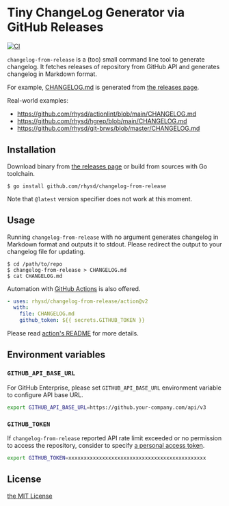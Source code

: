 Tiny ChangeLog Generator via GitHub Releases
============================================
[![CI][ci-badge]][ci]

`changelog-from-release` is a (too) small command line tool to generate changelog.
It fetches releases of repository from GitHub API and generates changelog in Markdown format.

For example, [CHANGELOG.md](./CHANGELOG.md) is generated from [the releases page][releases].

Real-world examples:

- https://github.com/rhysd/actionlint/blob/main/CHANGELOG.md
- https://github.com/rhysd/hgrep/blob/main/CHANGELOG.md
- https://github.com/rhysd/git-brws/blob/master/CHANGELOG.md

## Installation

Download binary from [the releases page](https://github.com/rhysd/changelog-from-release/releases) or
build from sources with Go toolchain.

```
$ go install github.com/rhysd/changelog-from-release
```

Note that `@latest` version specifier does not work at this moment.

## Usage

Running `changelog-from-release` with no argument generates changelog in Markdown format and outputs
it to stdout. Please redirect the output to your changelog file for updating.

```
$ cd /path/to/repo
$ changelog-from-release > CHANGELOG.md
$ cat CHANGELOG.md
```

Automation with [GitHub Actions][gh-actions] is also offered.

```yaml
- uses: rhysd/changelog-from-release/action@v2
  with:
    file: CHANGELOG.md
    github_token: ${{ secrets.GITHUB_TOKEN }}
```

Please read [action's README](./action/README.md) for more details.

## Environment variables

### `GITHUB_API_BASE_URL`

For GitHub Enterprise, please set `GITHUB_API_BASE_URL` environment variable to configure API base URL.

```sh
export GITHUB_API_BASE_URL=https://github.your-company.com/api/v3
```

### `GITHUB_TOKEN`

If `changelog-from-release` reported API rate limit exceeded or no permission to access the repository,
consider to specify [a personal access token][pat].

```sh
export GITHUB_TOKEN=xxxxxxxxxxxxxxxxxxxxxxxxxxxxxxxxxxxxxxxxxxxxx
```

## License

[the MIT License](LICENSE.txt)

[releases]: https://github.com/rhysd/changelog-from-release/releases
[ci]: https://github.com/rhysd/changelog-from-release/actions?query=workflow%3ACI+branch%3Amaster
[ci-badge]: https://github.com/rhysd/changelog-from-release/workflows/CI/badge.svg?branch=master&event=push
[gh-actions]: https://github.com/features/actions
[pat]: https://docs.github.com/en/authentication/keeping-your-account-and-data-secure/creating-a-personal-access-token
